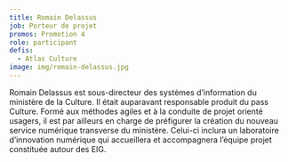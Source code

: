 ```yaml
---
title: Romain Delassus
job: Porteur de projet
promos: Promotion 4
role: participant
defis:
  - Atlas Culture
image: img/romain-delassus.jpg
---
```

Romain Delassus est sous-directeur des systèmes d’information du ministère de la Culture. Il était auparavant responsable produit du pass Culture. Formé aux méthodes agiles et à la conduite de projet orienté usagers, il est par ailleurs en charge de préfigurer la création du nouveau service numérique transverse du ministère. Celui-ci inclura un laboratoire d’innovation numérique qui accueillera et accompagnera l’équipe projet constituée autour des EIG.